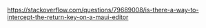 https://stackoverflow.com/questions/79689008/is-there-a-way-to-intercept-the-return-key-on-a-maui-editor

